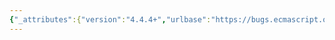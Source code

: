 ```yaml
---
{"_attributes":{"version":"4.4.4+","urlbase":"https://bugs.ecmascript.org/","maintainer":"dherman@mozilla.com"},"bug":{"bug_id":2601,"creation_ts":"2014-04-01 06:47:00 -0700","short_desc":"Loader.prototype.import should not throw if the module is already loaded","delta_ts":"2015-03-16 14:41:30 -0700","product":"Draft for 6th Edition","component":"deferred features","version":"Rev 22: January 20, 2014 Draft","rep_platform":"All","op_sys":"All","bug_status":"RESOLVED","resolution":"WONTFIX","priority":"Normal","bug_severity":"enhancement","everconfirmed":true,"reporter":{"uid":"jorendorff","name":"Jason Orendorff"},"assigned_to":{"uid":"allen","name":"Allen Wirfs-Brock"},"cc":["dherman","guybedford","jorendorff","samth"],"long_desc":[{"commentid":7494,"comment_count":0,"who":{"uid":"jorendorff","name":"Jason Orendorff"},"bug_when":"2014-04-01 06:47:12 -0700","thetext":"Guy Bedford found this bug. Loader.prototype.import launches AsyncStartLoadPartwayThrough. But no load should be started if the requested module is already loaded or loading. Loader.prototype.import needs to check first, to see if the module is already loaded or loading.\n\nThe loading case is slightly tricky. The easiest fix is to add a Promise to each Load Record that resolves when the module is removed from loader.[[Loads]]."},{"commentid":9066,"comment_count":1,"who":{"uid":"guybedford","name":"Guy Bedford"},"bug_when":"2014-06-22 19:12:20 -0700","thetext":"Moving this to modules."},{"commentid":13772,"comment_count":2,"who":{"uid":"allen","name":"Allen Wirfs-Brock"},"bug_when":"2015-03-16 14:41:30 -0700","thetext":"concerns old module spec."}]}}
---
```

